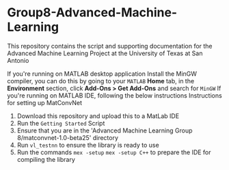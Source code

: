 # Group8-Advanced-Machine-Learning
This repository contains the script and supporting documentation for the Advanced Machine Learning Project at the University of Texas at San Antonio

If you're running on MATLAB desktop application
Install the MinGW compiler, you can do this by going to your `MATLAB` **Home** tab, in the **Environment** section, click **Add-Ons > Get Add-Ons** and search for `MinGW`
If you're running on MATLAB IDE, following the below instructions
Instructions for setting up MatConvNet
1. Download this repository and upload this to a MatLab IDE
2. Run the `Getting Started` Script
3. Ensure that you are in the 'Advanced Machine Learning Group 8/matconvnet-1.0-beta25' directory
4. Run `vl_testnn` to ensure the library is ready to use
5. Run the commands `mex -setup` `mex -setup C++` to prepare the IDE for compiling the library
